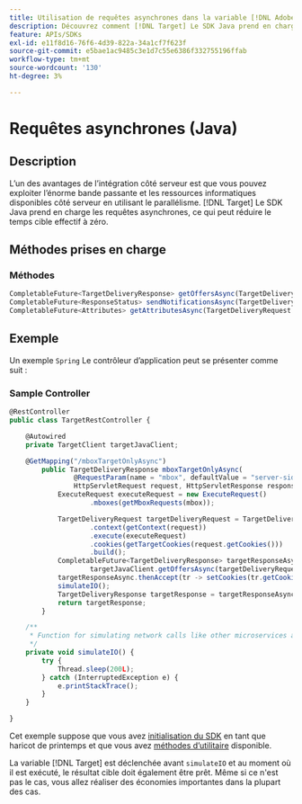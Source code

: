 ```yaml
---
title: Utilisation de requêtes asynchrones dans la variable [!DNL Adobe Target] SDK Java
description: Découvrez comment [!DNL Target] Le SDK Java prend en charge les requêtes asynchrones, ce qui peut réduire le temps cible effectif à zéro.
feature: APIs/SDKs
exl-id: e11f8d16-76f6-4d39-822a-34a1cf7f623f
source-git-commit: e5bae1ac9485c3e1d7c55e6386f332755196ffab
workflow-type: tm+mt
source-wordcount: '130'
ht-degree: 3%

---
```


# Requêtes asynchrones (Java)

## Description

L’un des avantages de l’intégration côté serveur est que vous pouvez exploiter l’énorme bande passante et les ressources informatiques disponibles côté serveur en utilisant le parallélisme. [!DNL Target] Le SDK Java prend en charge les requêtes asynchrones, ce qui peut réduire le temps cible effectif à zéro.

## Méthodes prises en charge

### Méthodes

```javascript {line-numbers="true"}
CompletableFuture<TargetDeliveryResponse> getOffersAsync(TargetDeliveryRequest request);
CompletableFuture<ResponseStatus> sendNotificationsAsync(TargetDeliveryRequest request);
CompletableFuture<Attributes> getAttributesAsync(TargetDeliveryRequest targetRequest, String ...mboxes);
```

## Exemple

Un exemple `Spring` Le contrôleur d’application peut se présenter comme suit :

### Sample Controller

```javascript {line-numbers="true"}
@RestController
public class TargetRestController {

    @Autowired
    private TargetClient targetJavaClient;

    @GetMapping("/mboxTargetOnlyAsync")
        public TargetDeliveryResponse mboxTargetOnlyAsync(
                @RequestParam(name = "mbox", defaultValue = "server-side-mbox") String mbox,
                HttpServletRequest request, HttpServletResponse response) {
            ExecuteRequest executeRequest = new ExecuteRequest()
                    .mboxes(getMboxRequests(mbox));

            TargetDeliveryRequest targetDeliveryRequest = TargetDeliveryRequest.builder()
                    .context(getContext(request))
                    .execute(executeRequest)
                    .cookies(getTargetCookies(request.getCookies()))
                    .build();
            CompletableFuture<TargetDeliveryResponse> targetResponseAsync =
                    targetJavaClient.getOffersAsync(targetDeliveryRequest);
            targetResponseAsync.thenAccept(tr -> setCookies(tr.getCookies(), response));
            simulateIO();
            TargetDeliveryResponse targetResponse = targetResponseAsync.join();
            return targetResponse;
        }

    /**
     * Function for simulating network calls like other microservices and database calls
     */
    private void simulateIO() {
        try {
            Thread.sleep(200L);
        } catch (InterruptedException e) {
            e.printStackTrace();
        }
    }

}
```

Cet exemple suppose que vous avez [initialisation du SDK](initialize-sdk.md) en tant que haricot de printemps et que vous avez [méthodes d’utilitaire](utility-methods.md) disponible.

La variable [!DNL Target] est déclenchée avant `simulateIO` et au moment où il est exécuté, le résultat cible doit également être prêt. Même si ce n&#39;est pas le cas, vous allez réaliser des économies importantes dans la plupart des cas.
